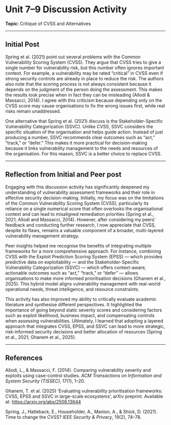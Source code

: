 # Unit 7–9 Discussion Activity  
**Topic:** Critique of CVSS and Alternatives  

---

## Initial Post  

Spring et al. (2021) point out several problems with the Common Vulnerability Scoring System (CVSS). They argue that CVSS tries to give a single number for vulnerability risk, but this number often ignores important context. For example, a vulnerability may be rated “critical” in CVSS even if strong security controls are already in place to reduce the risk. The authors also note that the scoring process is not always consistent because it depends on the judgment of the person doing the assessment. This makes the results look precise when in fact they can be misleading (Allodi & Massacci, 2014). I agree with this criticism because depending only on the CVSS score may cause organisations to fix the wrong issues first, while real risks remain unaddressed.  

One alternative that Spring et al. (2021) discuss is the Stakeholder-Specific Vulnerability Categorization (SSVC). Unlike CVSS, SSVC considers the specific situation of the organisation and helps guide action. Instead of just producing a number, SSVC recommends clear outcomes such as “act,” “track,” or “defer.” This makes it more practical for decision-making because it links vulnerability management to the needs and resources of the organisation. For this reason, SSVC is a better choice to replace CVSS.  

---

## Reflection from Initial and Peer post

Engaging with this discussion activity has significantly deepened my understanding of vulnerability assessment frameworks and their role in effective security decision-making. Initially, my focus was on the limitations of the Common Vulnerability Scoring System (CVSS), particularly its reliance on a single numerical score that often overlooks the organisational context and can lead to misaligned remediation priorities (Spring et al., 2021; Allodi and Massacci, 2014). However, after considering my peers’ feedback and conducting further research, I now appreciate that CVSS, despite its flaws, remains a valuable component of a broader, multi-layered vulnerability management strategy.

Peer insights helped me recognise the benefits of integrating multiple frameworks for a more comprehensive approach. For instance, combining CVSS with the Exploit Prediction Scoring System (EPSS) — which provides predictive data on exploitability — and the Stakeholder-Specific Vulnerability Categorization (SSVC) — which offers context-aware, actionable outcomes such as “act,” “track,” or “defer” — allows organisations to make more informed prioritisation decisions (Ghanem et al., 2025). This hybrid model aligns vulnerability management with real-world operational needs, threat intelligence, and resource constraints.

This activity has also improved my ability to critically evaluate academic literature and synthesise different perspectives. It highlighted the importance of going beyond static severity scores and considering factors such as exploit likelihood, business impact, and compensating controls when assessing vulnerabilities. Ultimately, I learned that adopting a layered approach that integrates CVSS, EPSS, and SSVC can lead to more strategic, risk-informed security decisions and better allocation of resources (Spring et al., 2021; Ghanem et al., 2025). 

---

## References  

Allodi, L., & Massacci, F. (2014). Comparing vulnerability severity and exploits using case-control studies. *ACM Transactions on Information and System Security (TISSEC)*, 17(1), 1–20.  

Ghanem, T. et al. (2025) ‘Evaluating vulnerability prioritisation frameworks: CVSS, EPSS and SSVC in large-scale ecosystems’, arXiv preprint. Available at: https://arxiv.org/abs/2508.13644

Spring, J., Hatleback, E., Householder, A., Manion, A., & Shick, D. (2021). Time to change the CVSS? *IEEE Security & Privacy*, 19(2), 74–78.  
